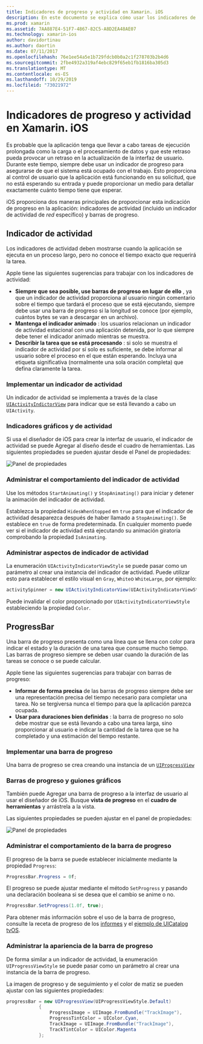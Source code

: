 ```yaml
---
title: Indicadores de progreso y actividad en Xamarin. iOS
description: En este documento se explica cómo usar los indicadores de progreso y actividad en Xamarin. iOS. Describe cómo utilizarlos mediante programación y con un guion gráfico.
ms.prod: xamarin
ms.assetid: 7AA887E4-51F7-4867-82C5-A8D2EA48AE07
ms.technology: xamarin-ios
author: davidortinau
ms.author: daortin
ms.date: 07/11/2017
ms.openlocfilehash: 76e1ee54a5e1b729fdcb0b0a2c1f278703b2b4d6
ms.sourcegitcommit: 2fbe4932a319af4ebc829f65eb1fb1816ba305d3
ms.translationtype: MT
ms.contentlocale: es-ES
ms.lasthandoff: 10/29/2019
ms.locfileid: "73021972"
---
```

# <a name="progress-and-activity-indicators-in-xamarinios"></a>Indicadores de progreso y actividad en Xamarin. iOS

Es probable que la aplicación tenga que llevar a cabo tareas de ejecución prolongada como la carga o el procesamiento de datos y que este retraso pueda provocar un retraso en la actualización de la interfaz de usuario. Durante este tiempo, siempre debe usar un indicador de progreso para asegurarse de que el sistema está ocupado con el trabajo. Esto proporciona al control de usuario que la aplicación está funcionando en su solicitud, que no está esperando su entrada y puede proporcionar un medio para detallar exactamente cuánto tiempo tiene que esperar.

iOS proporciona dos maneras principales de proporcionar esta indicación de progreso en la aplicación: indicadores de actividad (incluido un indicador de actividad de _red_ específico) y barras de progreso.

## <a name="activity-indicator"></a>Indicador de actividad

Los indicadores de actividad deben mostrarse cuando la aplicación se ejecuta en un proceso largo, pero no conoce el tiempo exacto que requerirá la tarea.

Apple tiene las siguientes sugerencias para trabajar con los indicadores de actividad:

- **Siempre que sea posible, use barras de progreso en lugar de ello** , ya que un indicador de actividad proporciona al usuario ningún comentario sobre el tiempo que tardará el proceso que se está ejecutando, siempre debe usar una barra de progreso si la longitud se conoce (por ejemplo, cuántos bytes se van a descargar en un archivo).
- **Mantenga el indicador animado** : los usuarios relacionan un indicador de actividad estacional con una aplicación detenida, por lo que siempre debe tener el indicador animado mientras se muestra.
- **Describir la tarea que se está procesando** : si solo se muestra el indicador de actividad por sí solo es suficiente, se debe informar al usuario sobre el proceso en el que están esperando. Incluya una etiqueta significativa (normalmente una sola oración completa) que defina claramente la tarea.

### <a name="implementing-an-activity-indicator"></a>Implementar un indicador de actividad

Un indicador de actividad se implementa a través de la clase [`UIActivityIndictorView`](xref:UIKit.UIActivityIndicatorView) para indicar que se está llevando a cabo un `UIActivity`.

### <a name="activity-indicators-and-storyboards"></a>Indicadores gráficos y de actividad

Si usa el diseñador de iOS para crear la interfaz de usuario, el indicador de actividad se puede Agregar al diseño desde el cuadro de herramientas. Las siguientes propiedades se pueden ajustar desde el Panel de propiedades:

![Panel de propiedades](progress-activity-indicator-images/progress-indicator1.png)

### <a name="managing-activity-indicator-behavior"></a>Administrar el comportamiento del indicador de actividad

Use los métodos `StartAnimating()` y `StopAnimating()` para iniciar y detener la animación del indicador de actividad.

Establezca la propiedad `HidesWhenStopped` en `true` para que el indicador de actividad desaparezca después de haber llamado a `StopAnimating()`. Se establece en `true` de forma predeterminada. En cualquier momento puede ver si el indicador de actividad está ejecutando su animación giratoria comprobando la propiedad `IsAnimating`. 

### <a name="managing-activity-indicator-appearances"></a>Administrar aspectos de indicador de actividad

La enumeración `UIActivityIndicatorViewStyle` se puede pasar como un parámetro al crear una instancia del indicador de actividad. Puede utilizar esto para establecer el estilo visual en `Gray`, `White`o `WhiteLarge`, por ejemplo:

```csharp
activitySpinner = new UIActivityIndicatorView(UIActivityIndicatorViewStyle.WhiteLarge);
```

Puede invalidar el color proporcionado por `UIActivityIndicatorViewStyle` estableciendo la propiedad `Color`.

## <a name="progress-bar"></a>ProgressBar

Una barra de progreso presenta como una línea que se llena con color para indicar el estado y la duración de una tarea que consume mucho tiempo. Las barras de progreso siempre se deben usar cuando la duración de las tareas se conoce o se puede calcular.

Apple tiene las siguientes sugerencias para trabajar con barras de progreso:

- **Informar de forma precisa** de las barras de progreso siempre debe ser una representación precisa del tiempo necesario para completar una tarea. No se tergiversa nunca el tiempo para que la aplicación parezca ocupada.
- **Usar para duraciones bien definidas** : la barra de progreso no solo debe mostrar que se está llevando a cabo una tarea larga, sino proporcionar al usuario e indicar la cantidad de la tarea que se ha completado y una estimación del tiempo restante.

### <a name="implementing-an-progress-bar"></a>Implementar una barra de progreso

Una barra de progreso se crea creando una instancia de un [`UIProgressView`](xref:UIKit.UIProgressView)

### <a name="progress-bars-and-storyboards"></a>Barras de progreso y guiones gráficos

También puede Agregar una barra de progreso a la interfaz de usuario al usar el diseñador de iOS. Busque **vista de progreso** en el **cuadro de herramientas** y arrástrela a la vista.

Las siguientes propiedades se pueden ajustar en el panel de propiedades:

![Panel de propiedades](progress-activity-indicator-images/progress-indicator3.png)

### <a name="managing-progress-bar-behavior"></a>Administrar el comportamiento de la barra de progreso

El progreso de la barra se puede establecer inicialmente mediante la propiedad `Progress`:

```csharp
ProgressBar.Progress = 0f;
```

El progreso se puede ajustar mediante el método `SetProgress` y pasando una declaración booleana si se desea que el cambio se anime o no.

```csharp
ProgressBar.SetProgress(1.0f, true);
```

Para obtener más información sobre el uso de la barra de progreso, consulte la receta de progreso de los [informes](https://github.com/xamarin/recipes/tree/master/Recipes/cross-platform/networking/download_progress) y el [ejemplo de UICatalog tvOS](https://docs.microsoft.com/samples/xamarin/ios-samples/tvos-uicatalog).

### <a name="managing-progress-bar-appearance"></a>Administrar la apariencia de la barra de progreso

De forma similar a un indicador de actividad, la enumeración `UIProgressViewStyle` se puede pasar como un parámetro al crear una instancia de la barra de progreso.

La imagen de progreso y de seguimiento y el color de matiz se pueden ajustar con las siguientes propiedades:

```csharp
progressBar = new UIProgressView(UIProgressViewStyle.Default)
            {
                ProgressImage = UIImage.FromBundle("TrackImage"),
                ProgressTintColor = UIColor.Cyan,
                TrackImage = UIImage.FromBundle("TrackImage"),
                TrackTintColor = UIColor.Magenta
            }; 
```
